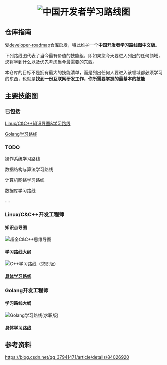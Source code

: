 # <h1 align="center"><img src="https://cdn.jsdelivr.net/gh/forthespada/mediaImage3//image/202201162152712.png" alt="中国开发者学习路线图" target="https://github.com/awesome-cs-community/developer-roadmap-zh-CN"></h1>

## 仓库指南

受[developer-roadmap](https://github.com/kamranahmedse/developer-roadmap)仓库启发，特此维护一个**中国开发者学习路线图中文版**。

下列路线图代表了当今最有价值的技能组，即如果您今天要进入列出的任何领域，您将学到什么以及优先考虑当今最需要的东西。

本仓库的目标不是拥有最大的技能清单，而是列出任何人要进入该领域都必须学习的东西，也就是**找到一份互联网研发工作，你所需要掌握的最基本的技能**

<!--

仓库主要维护者：[阿秀](https://mp.weixin.qq.com/s/gRw25aRFBVB0lUhBAJqV5g)，字节跳动抖音全栈开发工程师，主后端，偏前端

-->

## 主要技能图

### 已包括

[Linux/C&C++知识导图&学习路线](#cpp开发工程师)

[Golang学习路线](#Golang开发工程师)

<!--

Golang知识导图&学习路线

-->

### TODO

操作系统学习路线

数据结构与算法学习路线

计算机网络学习路线

数据库学习路线

....



<p id="cpp开发工程师"></p>

### Linux/C&C++开发工程师

#### 知识点导图

![超全C&C++思维导图](./docs/image/超全C:C++思维导图.png)

#### 学习路线大纲

![C++学习路线（求职版）](https://cdn.jsdelivr.net/gh/forthespada/mediaImage3//image/202201161829729.png)

#### [**具体学习路线**](./docs/C++求职版学习路线.md)

### Golang开发工程师

#### 学习路线大纲

![Golang学习路线(求职版)](https://cdn.jsdelivr.net/gh/forthespada/mediaImage3//image/202201161830673.png)

#### [**具体学习路线**](./docs/Golang求职版学习路线.md)



## 参考资料

https://blog.csdn.net/qq_37941471/article/details/84026920



